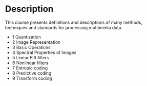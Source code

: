 # Description
This course presents definitions and descriptions of many methods, techniques and standards for processing multimedia data.
- 1 Quantization
- 2 Image Representation
- 3 Basic Operations
- 4 Spectral Properties of Images
- 5 Linear FIR filters
- 6 Nonlinear filters
- 7 Entropic coding
- 8 Predictive coding
- 9 Transform coding

